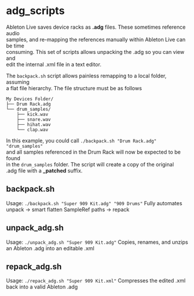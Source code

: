 # adg_scripts
Ableton Live saves device racks as **.adg** files.  These sometimes reference audio  
samples, and re-mapping the references manually within Ableton Live can be time  
consuming.  This set of scripts allows unpacking the .adg so you can view and  
edit the internal .xml file in a text editor.

The `backpack.sh` script allows painless remapping to a local folder, assuming  
a flat file hierarchy.  The file structure must be as follows

```
My Devices Folder/
├── Drum Rack.adg
└── drum_samples/
    ├── kick.wav
    ├── snare.wav
    ├── hihat.wav
    └── clap.wav
```

In this example, you could call `./backpack.sh "Drum Rack.adg" "drum_samples"`  
and all samples referenced in the Drum Rack will now be expected to be found  
in the `drum_samples` folder.  The script will create a copy of the original  
.adg file with a **_patched** suffix.

## backpack.sh 
Usage: `./backpack.sh "Super 909 Kit.adg" "909 Drums"`
Fully automates unpack → smart flatten SampleRef paths → repack

## unpack_adg.sh
Usage: `./unpack_adg.sh "Super 909 Kit.adg"`
Copies, renames, and unzips an Ableton .adg into an editable .xml

## repack_adg.sh
Usage: `./repack_adg.sh "Super 909 Kit.xml"`
Compresses the edited .xml back into a valid Ableton .adg